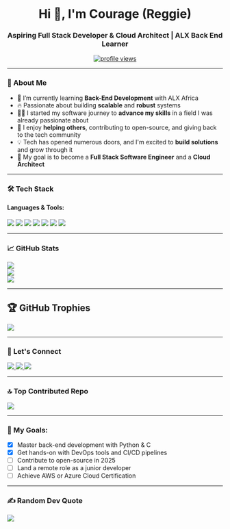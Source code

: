 <h1 align="center">Hi 👋, I'm Courage (Reggie)</h1>
<h3 align="center">Aspiring Full Stack Developer & Cloud Architect | ALX Back End Learner</h3>

<p align="center">
  <a href="https://github.com/yourusername">
    <img src="https://komarev.com/ghpvc/?username=yourusername&label=Profile%20views&color=0e75b6&style=flat" alt="profile views" />
  </a>
</p>

---

### 🌱 About Me

- 🎯 I’m currently learning **Back-End Development** with ALX Africa  
- 🔥 Passionate about building **scalable** and **robust** systems  
- 👨‍💻 I started my software journey to **advance my skills** in a field I was already passionate about  
- 🤝 I enjoy **helping others**, contributing to open-source, and giving back to the tech community  
- 💡 Tech has opened numerous doors, and I'm excited to **build solutions** and grow through it  
- 🚀 My goal is to become a **Full Stack Software Engineer** and a **Cloud Architect**

---

### 🛠️ Tech Stack

#### Languages & Tools:
<p>
  <img src="https://img.shields.io/badge/Python-3670A0?style=for-the-badge&logo=python&logoColor=white" />
  <img src="https://img.shields.io/badge/Bash-4EAA25?style=for-the-badge&logo=gnu-bash&logoColor=white" />
  <img src="https://img.shields.io/badge/C-00599C?style=for-the-badge&logo=c&logoColor=white" />
  <img src="https://img.shields.io/badge/JavaScript-F7DF1E?style=for-the-badge&logo=javascript&logoColor=black" />
  <img src="https://img.shields.io/badge/MySQL-4479A1?style=for-the-badge&logo=mysql&logoColor=white" />
  <img src="https://img.shields.io/badge/Linux-FCC624?style=for-the-badge&logo=linux&logoColor=black" />
  <img src="https://img.shields.io/badge/Git-F05032?style=for-the-badge&logo=git&logoColor=white" />
</p>

---

### 📈 GitHub Stats

![](https://github-readme-stats.vercel.app/api?username=r3ggi33dit&theme=dark&hide_border=true&include_all_commits=true&count_private=true)<br/>
![](https://nirzak-streak-stats.vercel.app/?user=r3ggi33dit&theme=dark&hide_border=true)<br/>
![](https://github-readme-stats.vercel.app/api/top-langs/?username=r3ggi33dit&theme=dark&hide_border=true&include_all_commits=true&count_private=true&layout=compact)

---

## 🏆 GitHub Trophies
![](https://github-profile-trophy.vercel.app/?username=r3ggi33dit&theme=radical&no-frame=false&no-bg=true&margin-w=4)

---

### 💬 Let's Connect

<p>
  <a href="mailto:youremail@example.com">
    <img src="https://img.shields.io/badge/Email-D14836?style=for-the-badge&logo=gmail&logoColor=white" />
  </a>
  <a href="https://www.linkedin.com/in/yourlinkedin/">
    <img src="https://img.shields.io/badge/LinkedIn-0077B5?style=for-the-badge&logo=linkedin&logoColor=white" />
  </a>
  <a href="https://twitter.com/yourhandle">
    <img src="https://img.shields.io/badge/Twitter-1DA1F2?style=for-the-badge&logo=twitter&logoColor=white" />
  </a>
</p>

---

### 🔝 Top Contributed Repo
![](https://github-contributor-stats.vercel.app/api?username=r3ggi33dit&limit=5&theme=dark&combine_all_yearly_contributions=true)

---

### 🎯 My Goals:

- [x] Master back-end development with Python & C  
- [x] Get hands-on with DevOps tools and CI/CD pipelines  
- [ ] Contribute to open-source in 2025  
- [ ] Land a remote role as a junior developer  
- [ ] Achieve AWS or Azure Cloud Certification  

---

### ✍️ Random Dev Quote
![](https://quotes-github-readme.vercel.app/api?type=horizontal&theme=radical)
